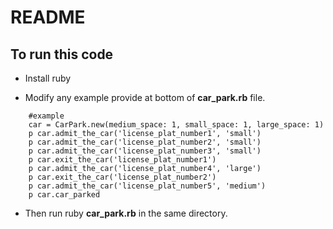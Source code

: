 # README

## To run this code

* Install ruby

* Modify any example provide at bottom of **car_park.rb** file.
```
    #example
    car = CarPark.new(medium_space: 1, small_space: 1, large_space: 1)
    p car.admit_the_car('license_plat_number1', 'small')
    p car.admit_the_car('license_plat_number2', 'small')
    p car.admit_the_car('license_plat_number3', 'small')
    p car.exit_the_car('license_plat_number1')
    p car.admit_the_car('license_plat_number4', 'large')
    p car.exit_the_car('license_plat_number2')
    p car.admit_the_car('license_plat_number5', 'medium')
    p car.car_parked
```
* Then run ruby **car_park.rb** in the same directory.
